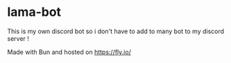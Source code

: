 # lama-bot

This is my own discord bot so i don't have to add to many bot to my discord server !

Made with Bun and hosted on https://fly.io/
